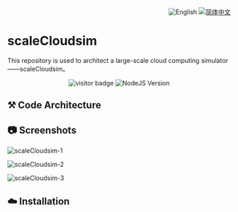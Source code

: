 <div align="right">
  <img src="https://img.shields.io/badge/-English-003366?style=for-the-badge" alt="English" />
  <a title="zh-CN" href="README.md">  <img src="https://img.shields.io/badge/-%E7%AE%80%E4%BD%93%E4%B8%AD%E6%96%87-545759?style=for-the-badge" alt="简体中文"></a>
</div>

<!-- TODO: 前面加个图标 -->

# scaleCloudsim

This repository is used to architect a large-scale cloud computing simulator——scaleCloudsim。

<p align="center">
    <img src="https://visitor-badge.glitch.me/badge?page_id=slipegg.scalecloudsim" referrerpolicy="no-referrer" alt="visitor badge" />
    <img src="https://img.shields.io/badge/node-%3E=12.0-6497b1?style=?style=flat-square&amp;logo=node.js&amp;logoColor=6497b1" referrerpolicy="no-referrer" alt="NodeJS Version" />
</p>

## :hammer_and_pick: Code Architecture

## :camera: Screenshots

![scaleCloudsim-1]()

![scaleCloudsim-2]()

![scaleCloudsim-3]()

## :cloud: Installation
